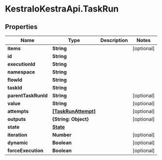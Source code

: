 # KestraIoKestraApi.TaskRun

## Properties

Name | Type | Description | Notes
------------ | ------------- | ------------- | -------------
**items** | **String** |  | [optional] 
**id** | **String** |  | 
**executionId** | **String** |  | 
**namespace** | **String** |  | 
**flowId** | **String** |  | 
**taskId** | **String** |  | 
**parentTaskRunId** | **String** |  | [optional] 
**value** | **String** |  | [optional] 
**attempts** | [**[TaskRunAttempt]**](TaskRunAttempt.md) |  | [optional] 
**outputs** | **{String: Object}** |  | [optional] 
**state** | [**State**](State.md) |  | 
**iteration** | **Number** |  | [optional] 
**dynamic** | **Boolean** |  | [optional] 
**forceExecution** | **Boolean** |  | [optional] 


